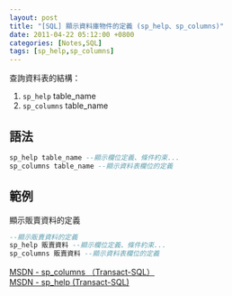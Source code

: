 ```yaml
---
layout: post
title: "[SQL] 顯示資料庫物件的定義 (sp_help、sp_columns)"
date: 2011-04-22 05:12:00 +0800
categories: [Notes,SQL]
tags: [sp_help,sp_columns]
---
```


查詢資料表的結構：
1. `sp_help` table_name
2. `sp_columns` table_name

## 語法

```sql
sp_help table_name --顯示欄位定義、條件約束...
sp_columns table_name --顯示資料表欄位的定義
```

## 範例

顯示販賣資料的定義

```sql
--顯示販賣資料的定義
sp_help 販賣資料 --顯示欄位定義、條件約束...
sp_columns 販賣資料 --顯示資料表欄位的定義
```

[MSDN - sp_columns （Transact-SQL）](https://learn.microsoft.com/zh-tw/sql/relational-databases/system-stored-procedures/sp-columns-transact-sql?view=sql-server-ver16)     
[MSDN - sp_help (Transact-SQL)](https://learn.microsoft.com/zh-tw/sql/relational-databases/system-stored-procedures/sp-help-transact-sql?view=sql-server-ver16)